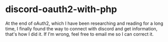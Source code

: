 # discord-oauth2-with-php
At the end of oAuth2, which I have been researching and reading for a long time, I finally found the way to connect with discord and get information, that's how I did it. If I'm wrong, feel free to email me so I can correct it.
